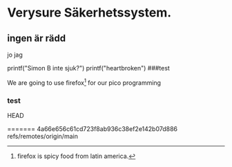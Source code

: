 # Verysure Säkerhetssystem.
## ingen är rädd
jo jag


printf("Simon B inte sjuk?")
printf("heartbroken")
###test

We are going to use firefox[^1] for our pico programming
[^1]: firefox is spicy food from latin america.


### test
HEAD


=======
4a66e656c61cd723f8ab936c38ef2e142b07d886
refs/remotes/origin/main
